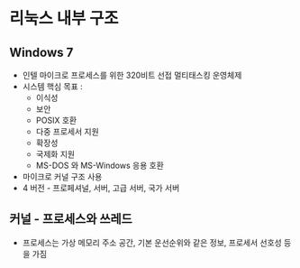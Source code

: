 # 리눅스 내부 구조

## Windows 7
- 인텔 마이크로 프로세스를 위한 320비트 선접 멀티태스킹 운영체제
- 시스템 핵심 목표 : 
  - 이식성
  - 보안
  - POSIX 호환
  - 다중 프로세서 지원
  - 확장성
  - 국제화 지원
  - MS-DOS 와 MS-Windows 응용 호환
- 마이크로 커널 구조 사용
- 4 버전 - 프로페셔널, 서버, 고급 서버, 국가 서버

## 커널 - 프로세스와 쓰레드
- 프로세스는 가상 메모리 주소 공간, 기본 운선순위와 같은 정보, 프로세서 선호성 등을 가짐
